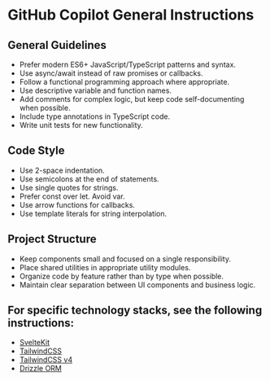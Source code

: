 # GitHub Copilot General Instructions

## General Guidelines

- Prefer modern ES6+ JavaScript/TypeScript patterns and syntax.
- Use async/await instead of raw promises or callbacks.
- Follow a functional programming approach where appropriate.
- Use descriptive variable and function names.
- Add comments for complex logic, but keep code self-documenting when possible.
- Include type annotations in TypeScript code.
- Write unit tests for new functionality.

## Code Style

- Use 2-space indentation.
- Use semicolons at the end of statements.
- Use single quotes for strings.
- Prefer const over let. Avoid var.
- Use arrow functions for callbacks.
- Use template literals for string interpolation.

## Project Structure

- Keep components small and focused on a single responsibility.
- Place shared utilities in appropriate utility modules.
- Organize code by feature rather than by type when possible.
- Maintain clear separation between UI components and business logic.

## For specific technology stacks, see the following instructions:

- [SvelteKit](/sveltekit/sveltekit-llms.md)
- [TailwindCSS](/sveltekit/tailwindcss-llms.md)
- [TailwindCSS v4](/sveltekit/tailwindcss4-llms.md)
- [Drizzle ORM](/sveltekit/drizzle-llms.md)

